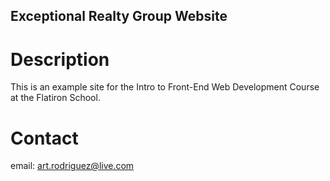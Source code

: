Exceptional Realty Group Website
---

# Description

This is an example site for the Intro to Front-End Web Development Course at
the Flatiron School.


# Contact

email:  art.rodriguez@live.com
